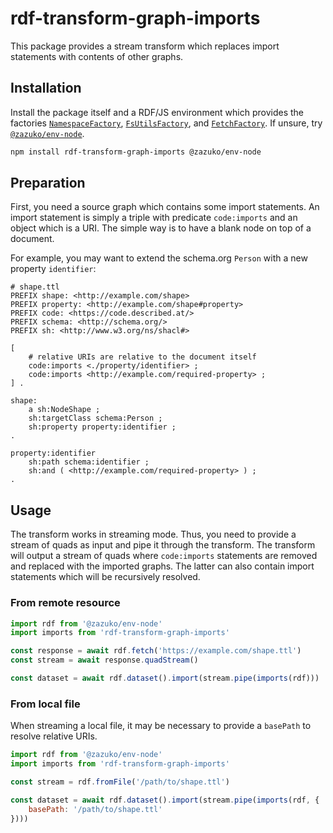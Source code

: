 # rdf-transform-graph-imports

This package provides a stream transform which replaces import statements with contents of other graphs.

## Installation

Install the package itself and a RDF/JS environment which provides the factories [`NamespaceFactory`](https://github.com/rdfjs-base/namespace), [`FsUtilsFactory`](https://github.com/zazuko/rdf-utils-fs), and [`FetchFactory`](https://github.com/rdfjs-base/fetch-lite). If unsure, try [`@zazuko/env-node`](https://npm.im/@zazuko/env-node).

```bash
npm install rdf-transform-graph-imports @zazuko/env-node
```

## Preparation

First, you need a source graph which contains some import statements. An import statement is simply
a triple with predicate `code:imports` and an object which is a URI. The simple way is to have a
blank node on top of a document.

For example, you may want to extend the schema.org `Person` with a new property `identifier`:

```turtle
# shape.ttl
PREFIX shape: <http://example.com/shape>
PREFIX property: <http://example.com/shape#property>
PREFIX code: <https://code.described.at/>
PREFIX schema: <http://schema.org/>
PREFIX sh: <http://www.w3.org/ns/shacl#>

[
    # relative URIs are relative to the document itself
    code:imports <./property/identifier> ;
    code:imports <http://example.com/required-property> ;
] .

shape:
    a sh:NodeShape ;
    sh:targetClass schema:Person ;
    sh:property property:identifier ;
.

property:identifier 
    sh:path schema:identifier ;
    sh:and ( <http://example.com/required-property> ) ;
.
```

## Usage

The transform works in streaming mode. Thus, you need to provide a stream of quads as input and pipe
it through the transform. The transform will output a stream of quads where `code:imports` statements
are removed and replaced with the imported graphs. The latter can also contain import statements which
will be recursively resolved.

### From remote resource

```javascript
import rdf from '@zazuko/env-node'
import imports from 'rdf-transform-graph-imports'

const response = await rdf.fetch('https://example.com/shape.ttl')
const stream = await response.quadStream()

const dataset = await rdf.dataset().import(stream.pipe(imports(rdf)))
```

### From local file

When streaming a local file, it may be necessary to provide a `basePath` to resolve relative URIs.

```javascript
import rdf from '@zazuko/env-node'
import imports from 'rdf-transform-graph-imports'

const stream = rdf.fromFile('/path/to/shape.ttl')

const dataset = await rdf.dataset().import(stream.pipe(imports(rdf, {
    basePath: '/path/to/shape.ttl'
})))
```
